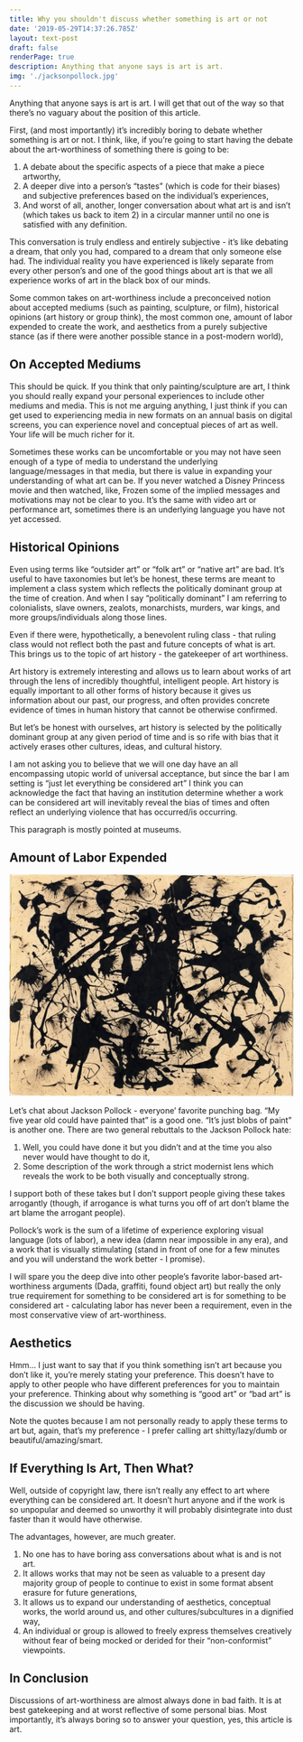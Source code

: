 ```yaml
---
title: Why you shouldn't discuss whether something is art or not
date: '2019-05-29T14:37:26.785Z'
layout: text-post
draft: false
renderPage: true
description: Anything that anyone says is art is art.
img: './jacksonpollock.jpg'
---
```


Anything that anyone says is art is art. I will get that out of the way so that there’s no vaguary about the position of this article.

First, (and most importantly) it’s incredibly boring to debate whether something is art or not. I think, like, if you’re going to start having the debate about the art-worthiness of something there is going to be:

1. A debate about the specific aspects of a piece that make a piece artworthy, 
2. A deeper dive into a person’s “tastes” (which is code for their biases) and subjective preferences based on the individual’s experiences, 
3. And worst of all, another, longer conversation about what art is and isn’t (which takes us back to item 2) in a circular manner until no one is satisfied with any definition.

This conversation is truly endless and entirely subjective - it’s like debating a dream, that only you had, compared to a dream that only someone else had. The individual reality you have experienced is likely separate from every other person’s and one of the good things about art is that we all experience works of art in the black box of our minds.

Some common takes on art-worthiness include a preconceived notion about accepted mediums (such as painting, sculpture, or film), historical opinions (art history or group think), the most common one, amount of labor expended to create the work, and aesthetics from a purely subjective stance (as if there were another possible stance in a post-modern world),

## On Accepted Mediums

This should be quick. If you think that only painting/sculpture are art, I think you should really expand your personal experiences to include other mediums and media. This is not me arguing anything, I just think if you can get used to experiencing media in new formats on an annual basis on digital screens, you can experience novel and conceptual pieces of art as well. Your life will be much richer for it. 

Sometimes these works can be uncomfortable or you may not have seen enough of a type of media to understand the underlying language/messages in that media, but there is value in expanding your understanding of what art can be. If you never watched a Disney Princess movie and then watched, like, Frozen some of the implied messages and motivations may not be clear to you. It’s the same with video art or performance art, sometimes there is an underlying language you have not yet accessed.

## Historical Opinions

Even using terms like “outsider art” or “folk art” or “native art” are bad. It’s useful to have taxonomies but let’s be honest, these terms are meant to implement a class system which reflects the politically dominant group at the time of creation. And when I say “politically dominant” I am referring to colonialists, slave owners, zealots, monarchists, murders, war kings, and more groups/individuals along those lines. 

Even if there were, hypothetically, a benevolent ruling class - that ruling class would not reflect both the past and future concepts of what is art. This brings us to the topic of art history - the gatekeeper of art worthiness.

Art history is extremely interesting and allows us to learn about works of art through the lens of incredibly thoughtful, intelligent people. Art history is equally important to all other forms of history because it gives us information about our past, our progress, and often provides concrete evidence of times in human history that cannot be otherwise confirmed. 

But let’s be honest with ourselves, art history is selected by the politically dominant group at any given period of time and is so rife with bias that it actively erases other cultures, ideas, and cultural history.

I am not asking you to believe that we will one day have an all encompassing utopic world of universal acceptance, but since the bar I am setting is “just let everything be considered art” I think you can acknowledge the fact that having an institution determine whether a work can be considered art will inevitably reveal the bias of times and often reflect an underlying violence that has occurred/is occurring. 

This paragraph is mostly pointed at museums.

## Amount of Labor Expended

![Untitled. c. 1950 - Jackson Pollack](./jacksonpollock.jpg)

Let’s chat about Jackson Pollock - everyone’ favorite punching bag. “My five year old could have painted that” is a good one. “It’s just blobs of paint” is another one. There are two general rebuttals to the Jackson Pollock hate:

1. Well, you could have done it but you didn’t and at the time you also never would have thought to do it,
2. Some description of the work through a strict modernist lens which reveals the work to be both visually and conceptually strong.

I support both of these takes but I don’t support people giving these takes arrogantly (though, if arrogance is what turns you off of art don’t blame the art blame the arrogant people).

Pollock’s work is the sum of a lifetime of experience exploring visual language (lots of labor), a new idea (damn near impossible in any era), and a work that is visually stimulating (stand in front of one for a few minutes and you will understand the work better - I promise). 

I will spare you the deep dive into other people’s favorite labor-based art-worthiness arguments (Dada, graffiti, found object art) but really the only true requirement for something to be considered art is for something to be considered art - calculating labor has never been a requirement, even in the most conservative view of art-worthiness.

## Aesthetics

Hmm… I just want to say that if you think something isn’t art because you don’t like it, you’re merely stating your preference. This doesn’t have to apply to other people who have different preferences for you to maintain your preference. Thinking about why something is “good art” or “bad art” is the discussion we should be having.

Note the quotes because I am not personally ready to apply these terms to art but, again, that’s my preference - I prefer calling art shitty/lazy/dumb or beautiful/amazing/smart.

## If Everything Is Art, Then What?

Well, outside of copyright law, there isn’t really any effect to art where everything can be considered art. It doesn’t hurt anyone and if the work is so unpopular and deemed so unworthy it will probably disintegrate into dust faster than it would have otherwise. 

The advantages, however, are much greater.

1. No one has to have boring ass conversations about what is and is not art. 
2. It allows works that may not be seen as valuable to a present day majority group of people to continue to exist in some format absent erasure for future generations,
3. It allows us to expand our understanding of aesthetics, conceptual works, the world around us, and other cultures/subcultures in a dignified way,
4. An individual or group is allowed to freely express themselves creatively without fear of being mocked or derided for their “non-conformist” viewpoints.

## In Conclusion

Discussions of art-worthiness are almost always done in bad faith. It is at best gatekeeping and at worst reflective of some personal bias. Most importantly, it’s always boring so to answer your question, yes, this article is art.
